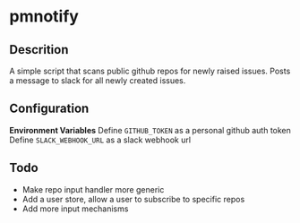 # pmnotify

## Descrition
A simple script that scans public github repos for newly raised issues.  Posts a message to slack for all newly created issues.

## Configuration

**Environment Variables**
Define `GITHUB_TOKEN` as a personal github auth token
Define `SLACK_WEBHOOK_URL` as a slack webhook url

## Todo
* Make repo input handler more generic
* Add a user store, allow a user to subscribe to specific repos
* Add more input mechanisms
